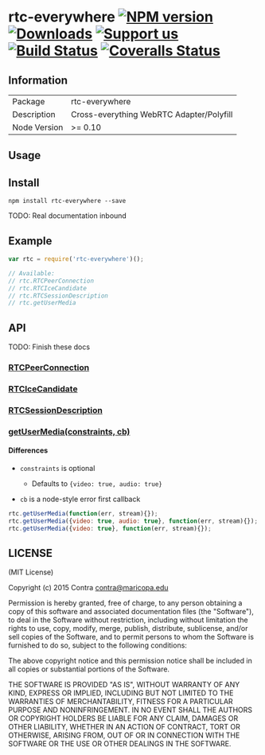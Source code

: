 # rtc-everywhere [![NPM version][npm-image]][npm-url] [![Downloads][downloads-image]][npm-url] [![Support us][gittip-image]][gittip-url] [![Build Status][travis-image]][travis-url] [![Coveralls Status][coveralls-image]][coveralls-url]
## Information
<table>
<tr>
<td>Package</td>
<td>rtc-everywhere</td>
</tr>
<tr>
<td>Description</td>
<td>Cross-everything WebRTC Adapter/Polyfill</td>
</tr>
<tr>
<td>Node Version</td>
<td>>= 0.10</td>
</tr>
</table>

## Usage
## Install

```
npm install rtc-everywhere --save
```

TODO: Real documentation inbound

## Example

```js
var rtc = require('rtc-everywhere')();

// Available:
// rtc.RTCPeerConnection
// rtc.RTCIceCandidate
// rtc.RTCSessionDescription
// rtc.getUserMedia
```

## API
TODO: Finish these docs

### [RTCPeerConnection](https://developer.mozilla.org/en-US/docs/Web/API/RTCPeerConnection)
### [RTCIceCandidate](http://html5index.org/WebRTC%20-%20RTCIceCandidate.html)
### [RTCSessionDescription](https://developer.mozilla.org/en-US/docs/Web/API/RTCSessionDescription)
### [getUserMedia(constraints, cb)](https://developer.mozilla.org/en-US/docs/Web/API/Navigator/getUserMedia)
#### Differences
- `constraints` is optional
  - Defaults to `{video: true, audio: true}`

- `cb` is a node-style error first callback

```js
rtc.getUserMedia(function(err, stream){});
rtc.getUserMedia({video: true, audio: true}, function(err, stream){});
rtc.getUserMedia({video: true}, function(err, stream){});
```

## LICENSE
(MIT License)

Copyright (c) 2015 Contra [contra@maricopa.edu](mailto:contra@maricopa.edu)

Permission is hereby granted, free of charge, to any person obtaining a copy of this software and associated documentation files (the "Software"), to deal in the Software without restriction, including without limitation the rights to use, copy, modify, merge, publish, distribute, sublicense, and/or sell copies of the Software, and to permit persons to whom the Software is furnished to do so, subject to the following conditions:

The above copyright notice and this permission notice shall be included in all copies or substantial portions of the Software.

THE SOFTWARE IS PROVIDED "AS IS", WITHOUT WARRANTY OF ANY KIND, EXPRESS OR IMPLIED, INCLUDING BUT NOT LIMITED TO THE WARRANTIES OF MERCHANTABILITY, FITNESS FOR A PARTICULAR PURPOSE AND NONINFRINGEMENT. IN NO EVENT SHALL THE AUTHORS OR COPYRIGHT HOLDERS BE LIABLE FOR ANY CLAIM, DAMAGES OR OTHER LIABILITY, WHETHER IN AN ACTION OF CONTRACT, TORT OR OTHERWISE, ARISING FROM, OUT OF OR IN CONNECTION WITH THE SOFTWARE OR THE USE OR OTHER DEALINGS IN THE SOFTWARE.

[gittip-url]: https://www.gittip.com/contra/
[gittip-image]: http://img.shields.io/gittip/contra.svg
[downloads-image]: http://img.shields.io/npm/dm/rtc-everywhere.svg
[npm-url]: https://npmjs.org/package/rtc-everywhere
[npm-image]: http://img.shields.io/npm/v/rtc-everywhere.svg
[travis-url]: https://travis-ci.org/contra/rtc-everywhere
[travis-image]: https://travis-ci.org/contra/rtc-everywhere.png?branch=master
[coveralls-url]: https://coveralls.io/r/contra/rtc-everywhere
[coveralls-image]: https://coveralls.io/repos/contra/rtc-everywhere/badge.png
[depstat-url]: https://david-dm.org/contra/rtc-everywhere
[depstat-image]: https://david-dm.org/contra/rtc-everywhere.png
[david-url]: https://david-dm.org/contra/rtc-everywhere
[david-image]: https://david-dm.org/contra/rtc-everywhere.png?theme=shields.io

